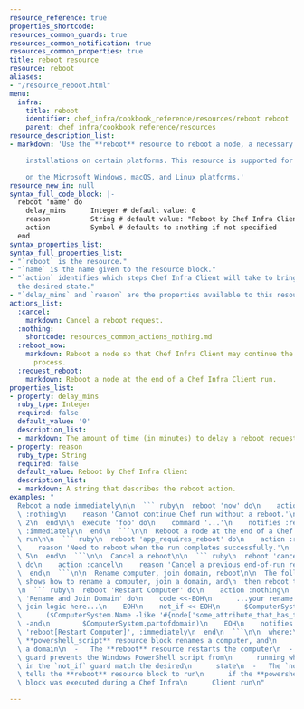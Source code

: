 ```yaml
---
resource_reference: true
properties_shortcode: 
resources_common_guards: true
resources_common_notification: true
resources_common_properties: true
title: reboot resource
resource: reboot
aliases:
- "/resource_reboot.html"
menu:
  infra:
    title: reboot
    identifier: chef_infra/cookbook_reference/resources/reboot reboot
    parent: chef_infra/cookbook_reference/resources
resource_description_list:
- markdown: 'Use the **reboot** resource to reboot a node, a necessary step with some

    installations on certain platforms. This resource is supported for use

    on the Microsoft Windows, macOS, and Linux platforms.'
resource_new_in: null
syntax_full_code_block: |-
  reboot 'name' do
    delay_mins      Integer # default value: 0
    reason          String # default value: "Reboot by Chef Infra Client"
    action          Symbol # defaults to :nothing if not specified
  end
syntax_properties_list:
syntax_full_properties_list:
- "`reboot` is the resource."
- "`name` is the name given to the resource block."
- "`action` identifies which steps Chef Infra Client will take to bring the node into
  the desired state."
- "`delay_mins` and `reason` are the properties available to this resource."
actions_list:
  :cancel:
    markdown: Cancel a reboot request.
  :nothing:
    shortcode: resources_common_actions_nothing.md
  :reboot_now:
    markdown: Reboot a node so that Chef Infra Client may continue the installation
      process.
  :request_reboot:
    markdown: Reboot a node at the end of a Chef Infra Client run.
properties_list:
- property: delay_mins
  ruby_type: Integer
  required: false
  default_value: '0'
  description_list:
  - markdown: The amount of time (in minutes) to delay a reboot request.
- property: reason
  ruby_type: String
  required: false
  default_value: Reboot by Chef Infra Client
  description_list:
  - markdown: A string that describes the reboot action.
examples: "
  Reboot a node immediately\n\n  ``` ruby\n  reboot 'now' do\n    action\
  \ :nothing\n    reason 'Cannot continue Chef run without a reboot.'\n    delay_mins\
  \ 2\n  end\n\n  execute 'foo' do\n    command '...'\n    notifies :reboot_now, 'reboot[now]',\
  \ :immediately\n  end\n  ```\n\n  Reboot a node at the end of a Chef Infra Client\
  \ run\n\n  ``` ruby\n  reboot 'app_requires_reboot' do\n    action :request_reboot\n\
  \    reason 'Need to reboot when the run completes successfully.'\n    delay_mins\
  \ 5\n  end\n  ```\n\n  Cancel a reboot\n\n  ``` ruby\n  reboot 'cancel_reboot_request'\
  \ do\n    action :cancel\n    reason 'Cancel a previous end-of-run reboot request.'\n\
  \  end\n  ```\n\n  Rename computer, join domain, reboot\n\n  The following example\
  \ shows how to rename a computer, join a domain, and\n  then reboot the computer:\n\
  \n  ``` ruby\n  reboot 'Restart Computer' do\n    action :nothing\n  end\n\n  powershell_script\
  \ 'Rename and Join Domain' do\n    code <<-EOH\n      ...your rename and domain\
  \ join logic here...\n    EOH\n    not_if <<-EOH\n      $ComputerSystem = gwmi win32_computersystem\n\
  \      ($ComputerSystem.Name -like '#{node['some_attribute_that_has_the_new_name']}')\
  \ -and\n        $ComputerSystem.partofdomain)\n    EOH\n    notifies :reboot_now,\
  \ 'reboot[Restart Computer]', :immediately\n  end\n  ```\n\n  where:\n\n  -   The\
  \ **powershell_script** resource block renames a computer, and\n      then joins\
  \ a domain\n  -   The **reboot** resource restarts the computer\n  -   The `not_if`\
  \ guard prevents the Windows PowerShell script from\n      running when the settings\
  \ in the `not_if` guard match the desired\n      state\n  -   The `notifies` statement\
  \ tells the **reboot** resource block to run\n      if the **powershell_script**\
  \ block was executed during a Chef Infra\n      Client run\n"

---
```

